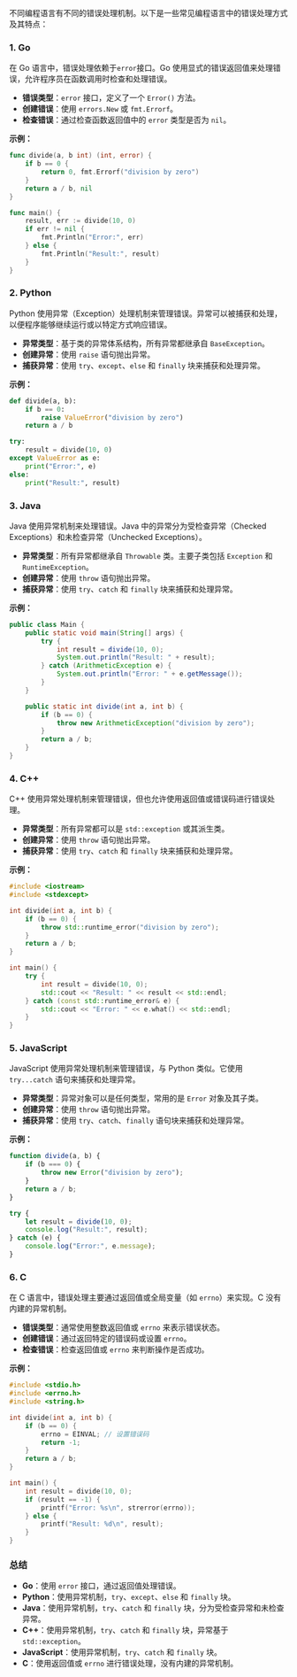 不同编程语言有不同的错误处理机制。以下是一些常见编程语言中的错误处理方式及其特点：

### 1. **Go**

在 Go 语言中，错误处理依赖于`error`接口。Go 使用显式的错误返回值来处理错误，允许程序员在函数调用时检查和处理错误。

- **错误类型**：`error` 接口，定义了一个 `Error()` 方法。
- **创建错误**：使用 `errors.New` 或 `fmt.Errorf`。
- **检查错误**：通过检查函数返回值中的 `error` 类型是否为 `nil`。

**示例：**

```go
func divide(a, b int) (int, error) {
    if b == 0 {
        return 0, fmt.Errorf("division by zero")
    }
    return a / b, nil
}

func main() {
    result, err := divide(10, 0)
    if err != nil {
        fmt.Println("Error:", err)
    } else {
        fmt.Println("Result:", result)
    }
}
```

### 2. **Python**

Python 使用异常（Exception）处理机制来管理错误。异常可以被捕获和处理，以便程序能够继续运行或以特定方式响应错误。

- **异常类型**：基于类的异常体系结构，所有异常都继承自 `BaseException`。
- **创建异常**：使用 `raise` 语句抛出异常。
- **捕获异常**：使用 `try`、`except`、`else` 和 `finally` 块来捕获和处理异常。

**示例：**

```python
def divide(a, b):
    if b == 0:
        raise ValueError("division by zero")
    return a / b

try:
    result = divide(10, 0)
except ValueError as e:
    print("Error:", e)
else:
    print("Result:", result)
```

### 3. **Java**

Java 使用异常机制来处理错误。Java 中的异常分为受检查异常（Checked Exceptions）和未检查异常（Unchecked Exceptions）。

- **异常类型**：所有异常都继承自 `Throwable` 类。主要子类包括 `Exception` 和 `RuntimeException`。
- **创建异常**：使用 `throw` 语句抛出异常。
- **捕获异常**：使用 `try`、`catch` 和 `finally` 块来捕获和处理异常。

**示例：**

```java
public class Main {
    public static void main(String[] args) {
        try {
            int result = divide(10, 0);
            System.out.println("Result: " + result);
        } catch (ArithmeticException e) {
            System.out.println("Error: " + e.getMessage());
        }
    }

    public static int divide(int a, int b) {
        if (b == 0) {
            throw new ArithmeticException("division by zero");
        }
        return a / b;
    }
}
```

### 4. **C++**

C++ 使用异常处理机制来管理错误，但也允许使用返回值或错误码进行错误处理。

- **异常类型**：所有异常都可以是 `std::exception` 或其派生类。
- **创建异常**：使用 `throw` 语句抛出异常。
- **捕获异常**：使用 `try`、`catch` 和 `finally` 块来捕获和处理异常。

**示例：**

```cpp
#include <iostream>
#include <stdexcept>

int divide(int a, int b) {
    if (b == 0) {
        throw std::runtime_error("division by zero");
    }
    return a / b;
}

int main() {
    try {
        int result = divide(10, 0);
        std::cout << "Result: " << result << std::endl;
    } catch (const std::runtime_error& e) {
        std::cout << "Error: " << e.what() << std::endl;
    }
}
```

### 5. **JavaScript**

JavaScript 使用异常处理机制来管理错误，与 Python 类似。它使用 `try...catch` 语句来捕获和处理异常。

- **异常类型**：异常对象可以是任何类型，常用的是 `Error` 对象及其子类。
- **创建异常**：使用 `throw` 语句抛出异常。
- **捕获异常**：使用 `try`、`catch`、`finally` 语句块来捕获和处理异常。

**示例：**

```javascript
function divide(a, b) {
    if (b === 0) {
        throw new Error("division by zero");
    }
    return a / b;
}

try {
    let result = divide(10, 0);
    console.log("Result:", result);
} catch (e) {
    console.log("Error:", e.message);
}
```

### 6. **C**

在 C 语言中，错误处理主要通过返回值或全局变量（如 `errno`）来实现。C 没有内建的异常机制。

- **错误类型**：通常使用整数返回值或 `errno` 来表示错误状态。
- **创建错误**：通过返回特定的错误码或设置 `errno`。
- **检查错误**：检查返回值或 `errno` 来判断操作是否成功。

**示例：**

```c
#include <stdio.h>
#include <errno.h>
#include <string.h>

int divide(int a, int b) {
    if (b == 0) {
        errno = EINVAL; // 设置错误码
        return -1;
    }
    return a / b;
}

int main() {
    int result = divide(10, 0);
    if (result == -1) {
        printf("Error: %s\n", strerror(errno));
    } else {
        printf("Result: %d\n", result);
    }
}
```

### 总结

- **Go**：使用 `error` 接口，通过返回值处理错误。
- **Python**：使用异常机制，`try`、`except`、`else` 和 `finally` 块。
- **Java**：使用异常机制，`try`、`catch` 和 `finally` 块，分为受检查异常和未检查异常。
- **C++**：使用异常机制，`try`、`catch` 和 `finally` 块，异常基于 `std::exception`。
- **JavaScript**：使用异常机制，`try`、`catch` 和 `finally` 块。
- **C**：使用返回值或 `errno` 进行错误处理，没有内建的异常机制。